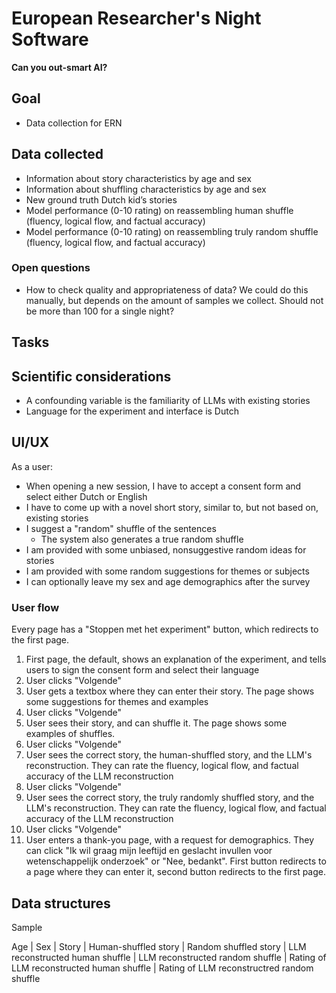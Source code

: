 # European Researcher's Night Software

**Can you out-smart AI?**



## Goal

- Data collection for ERN

## Data collected

- Information about story characteristics by age and sex
- Information about shuffling characteristics by age and sex
- New ground truth Dutch kid’s stories
- Model performance (0-10 rating) on reassembling human shuffle (fluency, logical flow, and factual accuracy)
- Model performance (0-10 rating) on reassembling truly random shuffle (fluency, logical flow, and factual accuracy)

### Open questions
- How to check quality and appropriateness of data? We could do this manually, but depends on the amount of samples we collect. Should not be more than 100 for a single night?

## Tasks

## Scientific considerations
- A confounding variable is the familiarity of LLMs with existing stories
- Language for the experiment and interface is Dutch

## UI/UX
As a user:
- When opening a new session, I have to accept a consent form and select either Dutch or English
- I have to come up with a novel short story, similar to, but not based on, existing stories
- I suggest a "random" shuffle of the sentences
  - The system also generates a true random shuffle
- I am provided with some unbiased, nonsuggestive random ideas for stories
- I am provided with some random suggestions for themes or subjects
- I can optionally leave my sex and age demographics after the survey


### User flow

Every page has a "Stoppen met het experiment" button, which redirects to the first page.

1. First page, the default, shows an explanation of the experiment, and tells users to sign the consent form and select their language
2. User clicks "Volgende"
3. User gets a textbox where they can enter their story. The page shows some suggestions for themes and examples
4. User clicks "Volgende"
5. User sees their story, and can shuffle it. The page shows some examples of shuffles.
6. User clicks "Volgende"
7. User sees the correct story, the human-shuffled story, and the LLM's reconstruction. They can rate the fluency, logical flow, and factual accuracy of the LLM reconstruction
8. User clicks "Volgende"
9. User sees the correct story, the truly randomly shuffled story, and the LLM's reconstruction. They can rate the fluency, logical flow, and factual accuracy of the LLM reconstruction
10. User clicks "Volgende"
11. User enters a thank-you page, with a request for demographics. They can click "Ik wil graag mijn leeftijd en geslacht invullen voor wetenschappelijk onderzoek" or "Nee, bedankt". First button redirects to a page where they can enter it, second button redirects to the first page.

## Data structures

Sample

Age | Sex | Story | Human-shuffled story | Random shuffled story | LLM reconstructed human shuffle | LLM reconstructed random shuffle | Rating of LLM reconstructed human shuffle | Rating of LLM reconstructred random shuffle
